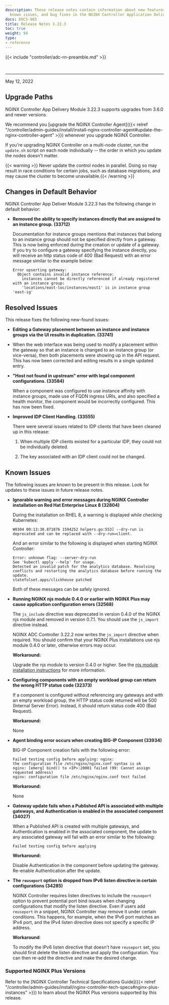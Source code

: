 ```yaml
---
description: These release notes contain information about new features, improvements,
  known issues, and bug fixes in the NGINX Controller Application Delivery Module.
docs: DOCS-903
title: Release Notes 3.22.3
toc: true
weight: 94
type:
- reference
---
```



{{< include "controller/adc-rn-preamble.md" >}}

&nbsp;

---

May 12, 2022

## Upgrade Paths

NGINX Controller App Delivery Module 3.22.3 supports upgrades from 3.6.0 and newer versions.

We recommend you [upgrade the NGINX Controller Agent]({{< relref "/controller/admin-guides/install/install-nginx-controller-agent#update-the-nginx-controller-agent" >}}) whenever you upgrade NGINX Controller.

If you're upgrading NGINX Controller on a multi-node cluster, run the `update.sh` script on each node individually -- the order in which you update the nodes doesn't matter.

{{< warning >}} Never update the control nodes in parallel. Doing so may result in race conditions for certain jobs, such as database migrations, and may cause the cluster to become unavailable.{{< /warning >}}

## Changes in Default Behavior

NGINX Controller App Deliver Module 3.22.3 has the following change in default behavior:

- **Removed the ability to specify instances directly that are assigned to an instance group. (33712)**

  Documentation for instance groups mentions that instances that belong to an instance group should not be specified directly from a gateway. This is now being enforced during the creation or update of a gateway. If you try to configure a gateway specifying the instance directly, you will receive an http status code of 400 (Bad Request) with an error message similar to the example below:

  ```none
  Error upserting gateway:
    Object contains invalid instance reference:
      instances cannot be directly referenced if already registered with an instance group:
      'locations/east-loc/instances/east1' is in instance group 'east-ig'
  ```

## Resolved Issues

This release fixes the following new-found issues:


- **Editing a Gateway placement between an instance and instance groups via the UI results in duplication. (33741)**

- When the web interface was being used to modify a placement within the gateway so that an instance is changed to an instance group (or vice-versa), then both placements were showing up in the API request. This has now been corrected and editing results in a single updated entry.

- **"Host not found in upstream" error with legal component configurations. (33584)**

  When a component was configured to use instance affinity with instance groups, made use of FQDN ingress URIs, and also specified a health monitor, the component would be incorrectly configured. This has now been fixed.

- **Improved IDP Client Handling. (33555)**

  There were several issues related to IDP clients that have been cleaned up in this release:

  1. When multiple IDP clients existed for a particular IDP, they could not be individually deleted.

  2. The key associated with an IDP client could not be changed.

## Known Issues

The following issues are known to be present in this release. Look for updates to these issues in future release notes.

- **Ignorable warning and error messages during NGINX Controller installation on Red Hat Enterprise Linux 8 (32804)**

  During the installation on RHEL 8, a warning is displayed while checking Kubernetes:

  ```none
  W0304 00:13:38.871876 1594252 helpers.go:553] --dry-run is deprecated and can be replaced with --dry-run=client.
  ```

  And an error similar to the following is displayed when starting NGINX Controller:

  ```none
  Error: unknown flag: --server-dry-run
  See 'kubectl apply --help' for usage.
  Detected an invalid patch for the analytics database. Resolving conflicts and restarting the analytics database before running the update.
  statefulset.apps/clickhouse patched
  ```

  Both of these messages can be safely ignored.

- **Running NGINX njs module 0.4.0 or earlier with NGINX Plus may cause application configuration errors (32568)**

  The `js_include` directive was deprecated in version 0.4.0 of the NGINX njs module and removed in version 0.7.1. You should use the `js_import` directive instead.

  NGINX ADC Controller 3.22.2 now writes the `js_import` directive when required. You should confirm that your NGINX Plus installations use njs module 0.4.0 or later, otherwise errors may occur.

  **Workaround:**

  Upgrade the njs module to version 0.4.0 or higher. See the [njs module installation instructions](https://nginx.org/en/docs/njs/install.html) for more information.

- **Configuring components with an empty workload group can return the wrong HTTP status code (32373)**

  If a component is configured without referencing any gateways and with an empty workload group, the HTTP status code returned will be 500 (Internal Server Error).  Instead, it should return status code 400 (Bad Request).

  **Workaround:**

  None

- **Agent binding error occurs when creating BIG-IP Component (33934)**

  BIG-IP Component creation fails with the following error:

  ```none
  Failed testing config before applying: nginx:
  the configuration file /etc/nginx/nginx.conf syntax is ok
  nginx: [emerg] bind() to <IP>:20001 failed (99: Cannot assign requested address)
  nginx: configuration file /etc/nginx/nginx.conf test failed
  ```

  **Workaround:**

  None

- **Gateway update fails when a Published API is associated with multiple gateways, and Authentication is enabled in the associated component (34027)**

  When a Published API is created with multiple gateways, and Authentication is enabled in the associated component, the update to any associated gateway will fail with an error similar to the following:

  ```none
  Failed testing config before applying
  ```

  **Workaround:**

  Disable Authentication in the component before updating the gateway. Re-enable Authentication after the update.

- **The `reuseport` option is dropped from IPv6 listen directive in certain configurations (34285)**

  NGINX Controller requires listen directives to include the `reuseport` option to prevent potential port bind issues when changing configurations that modify the listen directive. Even if users add `reuseport` in a snippet, NGINX Controller may remove it under certain conditions. This happens, for example, when the IPv6 port matches an IPv4 port, and the IPv4 listen directive does not specify a specific IP address.

  **Workaround**:

  To modify the IPv6 listen directive that doesn't have `reuseport` set, you should first delete the listen directive and apply the configuration. You can then re-add the directive and make the desired change.

### Supported NGINX Plus Versions

Refer to the [NGINX Controller Technical Specifications Guide]({{< relref "/controller/admin-guides/install/nginx-controller-tech-specs#nginx-plus-instances" >}}) to learn about the NGINX Plus versions supported by this release.
